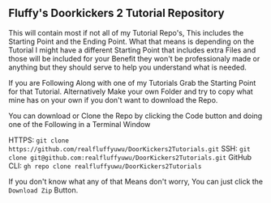 ## Fluffy's Doorkickers 2 Tutorial Repository

This will contain most if not all of my Tutorial Repo's, This includes the Starting Point and the Ending Point.
What that means is depending on the Tutorial I might have a different Starting Point that includes extra Files and those will be included for your Benefit they won't be professionaly made or anything but they should serve to help you understand what is needed.

If you are Following Along with one of my Tutorials Grab the Starting Point for that Tutorial.
Alternatively Make your own Folder and try to copy what mine has on your own if you don't want to download the Repo.

You can download or Clone the Repo by clicking the Code button and doing one of the Following in a Terminal Window

HTTPS:
    `git clone https://github.com/realfluffyuwu/DoorKickers2Tutorials.git`
SSH:
    `git clone git@github.com:realfluffyuwu/DoorKickers2Tutorials.git`
GitHub CLI:
    `gh repo clone realfluffyuwu/DoorKickers2Tutorials`

If you don't know what any of that Means don't worry, You can just click the `Download Zip` Button.